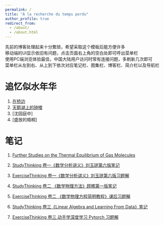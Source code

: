 ```yaml
---
permalink: /
title: "À la recherche du temps perdu"
author_profile: true
redirect_from: 
  - /about/
  - /about.html
---
```


先前的博客处理起来十分繁琐，希望采取这个模板后能方便许多  
移动端的UI显示依旧有问题，点击页面右上角的空白处即可呼出菜单栏  
使用PC端浏览体验最佳，中国大陆用户访问时常有连接问题，多刷新几次即可  
菜单栏从左到右、从上到下依次对应笔记栏、图集栏、博客栏、简介栏以及导航栏  

追忆似水年华
======
1. [在桥边](https://latalealice.github.io/files/BytheBridge.pdf)
1. [天鹅湖上的钟楼](https://latalealice.github.io/files/TheBellToweronSwanLake.pdf)
1. [沈园庭中]  
1. [盛放的梧桐]    


笔记
======
1. [Further Studies on the Thermal Equilibrium of Gas Molecules](https://latalealice.github.io/files/boltzman.pdf)  

1. [StudyThinking 卷一《数学分析讲义》刘玉琏第六版笔记](https://latalealice.github.io/files/StudyThinking1.pdf)  

1. [ExerciseThinking 卷一《数学分析讲义》刘玉琏第六版习题解](https://latalealice.github.io/files/ExerciseThinking1.pdf)  

1. [StudyThinking 卷二 《数学物理方法》顾樵第一版笔记](https://latalealice.github.io/files/StudyThinking2.pdf)
   
1. [ExerciseThinking 卷二 《数学物理方程简明教程》课后习题解](https://latalealice.github.io/files/ExerciseThinking2.pdf)   

1. [StudyThinking 卷三《Linear Algebra and Learning From Data》笔记](https://latalealice.github.io/files/StudyThinking3.pdf)  

1. [ExerciseThinking 卷三 动手学深度学习 Pytorch 习题解](https://latalealice.github.io/files/ExerciseThinking3.pdf)  



